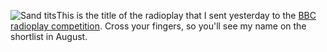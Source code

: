 ![Sand tits](http://adam.schmideg.net/wp-content/uploads/2009/04/sand-tits.jpg "Sand tits")This
is the title of the radioplay that I sent yesterday to the
[BBC radioplay competition](http://www.bbc.co.uk/worldservice/indepth/radioplay2008.shtml).
Cross your fingers, so you'll see my name on the shortlist in
August.



